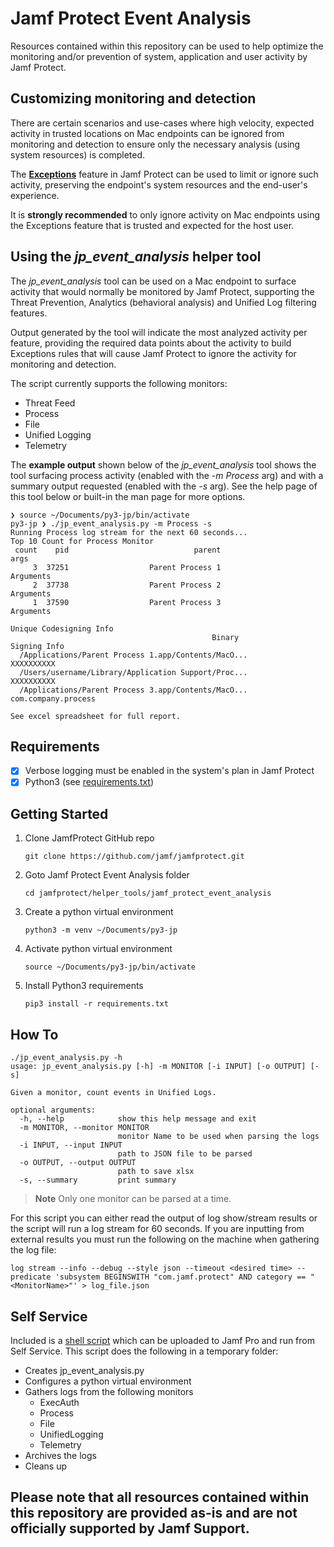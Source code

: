 # Jamf Protect Event Analysis

Resources contained within this repository can be used to help optimize the monitoring and/or prevention of system, application and user activity by Jamf Protect.

## Customizing monitoring and detection

There are certain scenarios and use-cases where high velocity, expected activity in trusted locations on Mac endpoints can be ignored from monitoring and detection to ensure only the necessary analysis (using system resources) is completed.  

The [**Exceptions**](https://docs.jamf.com/jamf-protect/documentation/Exceptions.html) feature in Jamf Protect can be used to limit or ignore such activity, preserving the endpoint's system resources and the end-user's experience.

It is **strongly recommended** to only ignore activity on Mac endpoints using the Exceptions feature that is trusted and expected for the host user.

## Using the _jp_event_analysis_ helper tool

The _jp_event_analysis_ tool can be used on a Mac endpoint to surface activity that would normally be monitored by Jamf Protect, supporting the Threat Prevention, Analytics (behavioral analysis) and Unified Log filtering features.

Output generated by the tool will indicate the most analyzed activity per feature, providing the required data points about the activity to build Exceptions rules that will cause Jamf Protect to ignore the activity for monitoring and detection.

The script currently supports the following monitors: 

* Threat Feed
* Process
* File
* Unified Logging
* Telemetry

The **example output** shown below of the _jp_event_analysis_ tool shows the tool surfacing process activity (enabled with the _-m Process_ arg) and with a summary output requested (enabled with the _-s_ arg).  See the help page of this tool below or built-in the man page for more options.

```
❯ source ~/Documents/py3-jp/bin/activate
py3-jp ❯ ./jp_event_analysis.py -m Process -s
Running Process log stream for the next 60 seconds...
Top 10 Count for Process Monitor
 count    pid                            parent                              args
     3  37251                  Parent Process 1                         Arguments
     2  37738                  Parent Process 2                         Arguments
     1  37590                  Parent Process 3                         Arguments

Unique Codesigning Info
                                             Binary                  Signing Info
  /Applications/Parent Process 1.app/Contents/MacO...                  XXXXXXXXXX
  /Users/username/Library/Application Support/Proc...                  XXXXXXXXXX
  /Applications/Parent Process 3.app/Contents/MacO...         com.company.process

See excel spreadsheet for full report.
```

## Requirements

- [x] Verbose logging must be enabled in the system's plan in Jamf Protect
- [x] Python3 (see [requirements.txt](./requirements.txt))

## Getting Started

1. Clone JamfProtect GitHub repo

    `git clone https://github.com/jamf/jamfprotect.git`

2. Goto Jamf Protect Event Analysis folder

    `cd jamfprotect/helper_tools/jamf_protect_event_analysis`

3. Create a python virtual environment

    `python3 -m venv ~/Documents/py3-jp`

4. Activate python virtual environment

    `source ~/Documents/py3-jp/bin/activate`

5. Install Python3 requirements

    `pip3 install -r requirements.txt`

## How To

```
./jp_event_analysis.py -h
usage: jp_event_analysis.py [-h] -m MONITOR [-i INPUT] [-o OUTPUT] [-s]

Given a monitor, count events in Unified Logs.

optional arguments:
  -h, --help            show this help message and exit
  -m MONITOR, --monitor MONITOR
                        monitor Name to be used when parsing the logs
  -i INPUT, --input INPUT
                        path to JSON file to be parsed
  -o OUTPUT, --output OUTPUT
                        path to save xlsx
  -s, --summary         print summary
```

> **Note** 
> Only one monitor can be parsed at a time.

For this script you can either read the output of log show/stream results or the script will run a log stream for 60 seconds. If you are inputting from external results you must run the following on the machine when gathering the log file:

```
log stream --info --debug --style json --timeout <desired time> --predicate 'subsystem BEGINSWITH "com.jamf.protect" AND category == "<MonitorName>"' > log_file.json
```

## Self Service

Included is a [shell script](./jp_event_analysis_self_service.sh) which can be uploaded to Jamf Pro and run from Self Service. This script does the following in a temporary folder:

- Creates jp_event_analysis.py 
- Configures a python virtual environment
- Gathers logs from the following monitors
    - ExecAuth
    - Process
    - File
    - UnifiedLogging
    - Telemetry
- Archives the logs
- Cleans up

## Please note that all resources contained within this repository are provided as-is and are not officially supported by Jamf Support.
